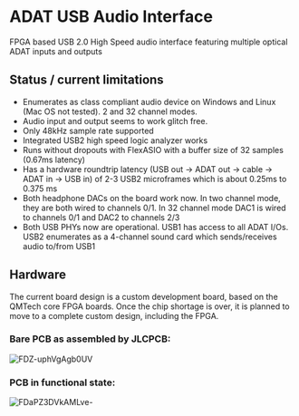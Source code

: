 # ADAT USB Audio Interface

FPGA based USB 2.0 High Speed audio interface featuring multiple optical ADAT inputs and outputs

## Status / current limitations
* Enumerates as class compliant audio device on Windows and Linux (Mac OS not tested). 2 and 32 channel modes.
* Audio input and output seems to work glitch free.
* Only 48kHz sample rate supported
* Integrated USB2 high speed logic analyzer works
* Runs without dropouts with FlexASIO with a buffer size of 32 samples (0.67ms latency)
* Has a hardware roundtrip latency (USB out -> ADAT out -> cable -> ADAT in -> USB in)
  of 2-3 USB2 microframes which is about 0.25ms to 0.375 ms
* Both headphone DACs on the board work now. In two channel mode, they are both wired to channels 0/1.
  In 32 channel mode DAC1 is wired to channels 0/1 and DAC2 to channels 2/3
* Both USB PHYs now are operational. USB1 has access to all ADAT I/Os.
  USB2 enumerates as a 4-channel sound card which sends/receives audio to/from USB1

## Hardware
The current board design is a custom development board,
based on the QMTech core FPGA boards.
Once the chip shortage is over, it is planned to move to
a complete custom design, including the FPGA.

### Bare PCB as assembled by JLCPCB:
![FDZ-uphVgAgb0UV](https://user-images.githubusercontent.com/148607/141603571-2741a7d5-d088-4447-9aad-edc82d864e0f.jpeg)

### PCB in functional state:
![FDaPZ3DVkAMLve-](https://user-images.githubusercontent.com/148607/141603557-2b68c49f-0734-433a-92e7-d26bea887b8b.jpeg)


